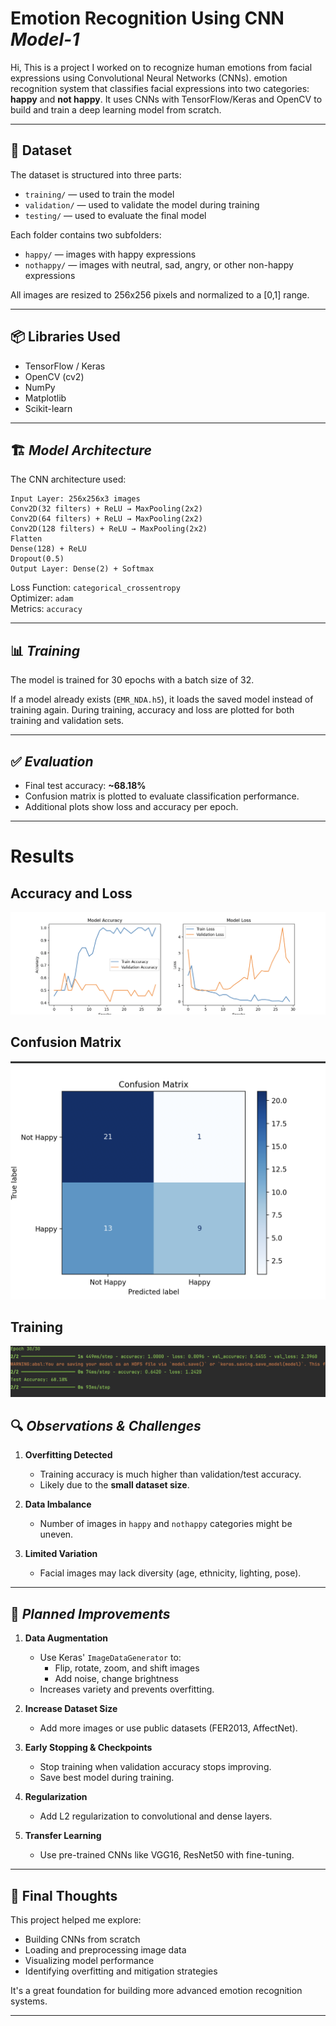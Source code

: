 
# **Emotion Recognition Using CNN**   ***Model-1***

Hi, This is a  project I worked on to recognize human emotions from facial expressions using Convolutional Neural Networks (CNNs). emotion recognition system that classifies facial expressions into two categories: **happy** and **not happy**. It uses CNNs with TensorFlow/Keras and OpenCV to build and train a deep learning model from scratch.

---

## 📁 Dataset

The dataset is structured into three parts:

- `training/` — used to train the model
- `validation/` — used to validate the model during training
- `testing/` — used to evaluate the final model

Each folder contains two subfolders:
- `happy/` — images with happy expressions
- `nothappy/` — images with neutral, sad, angry, or other non-happy expressions

All images are resized to 256x256 pixels and normalized to a [0,1] range.

---

## 📦 Libraries Used

- TensorFlow / Keras
- OpenCV (cv2)
- NumPy
- Matplotlib
- Scikit-learn

---

## 🏗️ ***Model Architecture***

The CNN architecture used:

```text
Input Layer: 256x256x3 images
Conv2D(32 filters) + ReLU → MaxPooling(2x2)
Conv2D(64 filters) + ReLU → MaxPooling(2x2)
Conv2D(128 filters) + ReLU → MaxPooling(2x2)
Flatten
Dense(128) + ReLU
Dropout(0.5)
Output Layer: Dense(2) + Softmax
```


Loss Function: `categorical_crossentropy`  
Optimizer: `adam`  
Metrics: `accuracy`

---

## 📊 ***Training***

The model is trained for 30 epochs with a batch size of 32.

If a model already exists (`EMR_NDA.h5`), it loads the saved model instead of training again.
During training, accuracy and loss are plotted for both training and validation sets.

---

## ✅ ***Evaluation***

- Final test accuracy: **~68.18%**
- Confusion matrix is plotted to evaluate classification performance.
- Additional plots show loss and accuracy per epoch.

---
# **Results** 
## Accuracy and Loss  
![Accuracy and Loss](https://raw.githubusercontent.com/bhaarath22/Emotion-RecognitionSystem/fba6f6f6f200307dc4a08e18fc8a471051a9d2f5/Model-1/Data/Accuracy%26loss/A%26C.png)
## Confusion Matrix  
![Confusion Matrix](https://raw.githubusercontent.com/bhaarath22/Emotion-RecognitionSystem/fba6f6f6f200307dc4a08e18fc8a471051a9d2f5/Model-1/Data/Accuracy%26loss/Confusion.png)

## Training 
![img3](https://github.com/bhaarath22/Emotion-RecognitionSystem/blob/ce2c8ebd8322011b9215bd656ee263a2c515c7d4/Model-1/Data/Accuracy%26loss/Training.png)
## 🔍 ***Observations & Challenges***

1. **Overfitting Detected**
   - Training accuracy is much higher than validation/test accuracy.
   - Likely due to the **small dataset size**.

2. **Data Imbalance**
   - Number of images in `happy` and `nothappy` categories might be uneven.

3. **Limited Variation**
   - Facial images may lack diversity (age, ethnicity, lighting, pose).

---
## 🧠 ***Planned Improvements***

1. **Data Augmentation**
   - Use Keras' `ImageDataGenerator` to:
     - Flip, rotate, zoom, and shift images
     - Add noise, change brightness
   - Increases variety and prevents overfitting.

2. **Increase Dataset Size**
   - Add more images or use public datasets (FER2013, AffectNet).

3. **Early Stopping & Checkpoints**
   - Stop training when validation accuracy stops improving.
   - Save best model during training.

4. **Regularization**
   - Add L2 regularization to convolutional and dense layers.

5. **Transfer Learning**
   - Use pre-trained CNNs like VGG16, ResNet50 with fine-tuning.

---

## 💬 Final Thoughts

This project helped me explore:
- Building CNNs from scratch
- Loading and preprocessing image data
- Visualizing model performance
- Identifying overfitting and mitigation strategies

It's a great foundation for building more advanced emotion recognition systems.

---
